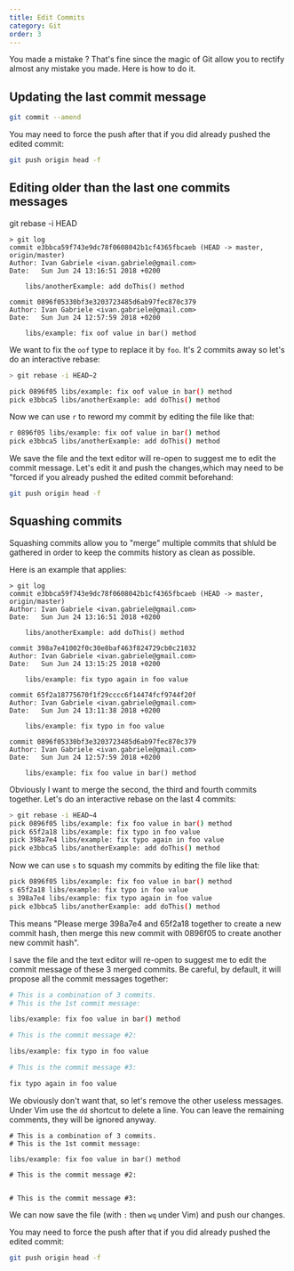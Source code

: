```yaml
---
title: Edit Commits
category: Git
order: 3
---
```


You made a mistake ? That's fine since the magic of Git allow you to rectify almost any mistake you made. Here is how to do it.

## Updating the last commit message

```bash
git commit --amend
```

You may need to force the push after that if you did already pushed the edited commit:

```bash
git push origin head -f
```

## Editing older than the last one commits messages

git rebase -i HEAD

```
> git log
commit e3bbca59f743e9dc78f0608042b1cf4365fbcaeb (HEAD -> master, origin/master)
Author: Ivan Gabriele <ivan.gabriele@gmail.com>
Date:   Sun Jun 24 13:16:51 2018 +0200

    libs/anotherExample: add doThis() method

commit 0896f05330bf3e3203723485d6ab97fec870c379
Author: Ivan Gabriele <ivan.gabriele@gmail.com>
Date:   Sun Jun 24 12:57:59 2018 +0200

    libs/example: fix oof value in bar() method
```

We want to fix the `oof` type to replace it by `foo`. It's 2 commits away so let's do an interactive rebase:

```bash
> git rebase -i HEAD~2
```

```bash
pick 0896f05 libs/example: fix oof value in bar() method
pick e3bbca5 libs/anotherExample: add doThis() method
```

Now we can use `r` to reword my commit by editing the file like that:

```bash
r 0896f05 libs/example: fix oof value in bar() method
pick e3bbca5 libs/anotherExample: add doThis() method
```

We save the file and the text editor will re-open to suggest me to edit the commit message. Let's edit it and push the changes,which may need to be "forced if you already pushed the edited commit beforehand:

```bash
git push origin head -f
```

## Squashing commits

Squashing commits allow you to "merge" multiple commits that shluld be gathered in order to keep the commits history as clean as possible.

Here is an example that applies:

```
> git log
commit e3bbca59f743e9dc78f0608042b1cf4365fbcaeb (HEAD -> master, origin/master)
Author: Ivan Gabriele <ivan.gabriele@gmail.com>
Date:   Sun Jun 24 13:16:51 2018 +0200

    libs/anotherExample: add doThis() method

commit 398a7e41002f0c30e8baf463f824729cb0c21032
Author: Ivan Gabriele <ivan.gabriele@gmail.com>
Date:   Sun Jun 24 13:15:25 2018 +0200

    libs/example: fix typo again in foo value

commit 65f2a18775670f1f29cccc6f14474fcf9744f20f
Author: Ivan Gabriele <ivan.gabriele@gmail.com>
Date:   Sun Jun 24 13:11:38 2018 +0200

    libs/example: fix typo in foo value

commit 0896f05330bf3e3203723485d6ab97fec870c379
Author: Ivan Gabriele <ivan.gabriele@gmail.com>
Date:   Sun Jun 24 12:57:59 2018 +0200

    libs/example: fix foo value in bar() method
```

Obviously I want to merge the second, the third and fourth commits together. Let's do an interactive rebase on the last 4 commits:

```bash
> git rebase -i HEAD~4
pick 0896f05 libs/example: fix foo value in bar() method
pick 65f2a18 libs/example: fix typo in foo value
pick 398a7e4 libs/example: fix typo again in foo value
pick e3bbca5 libs/anotherExample: add doThis() method
```

Now we can use `s` to squash my commits by editing the file like that:

```bash
pick 0896f05 libs/example: fix foo value in bar() method
s 65f2a18 libs/example: fix typo in foo value
s 398a7e4 libs/example: fix typo again in foo value
pick e3bbca5 libs/anotherExample: add doThis() method
```

This means "Please merge 398a7e4 and 65f2a18 together to create a new commit hash, then merge this new commit with 0896f05 to create another new commit hash".

I save the file and the text editor will re-open to suggest me to edit the commit message of these 3 merged commits. Be careful, by default, it will propose all the commit messages together:

```bash
# This is a combination of 3 commits.
# This is the 1st commit message:

libs/example: fix foo value in bar() method

# This is the commit message #2:

libs/example: fix typo in foo value

# This is the commit message #3:

fix typo again in foo value
```

We obviously don't want that, so let's remove the other useless messages. Under Vim use the `dd` shortcut to delete a line. You can leave the remaining comments, they will be ignored anyway.

```
# This is a combination of 3 commits.
# This is the 1st commit message:

libs/example: fix foo value in bar() method

# This is the commit message #2:


# This is the commit message #3:
```

We can now save the file (with `:` then `wq` under Vim) and push our changes.

You may need to force the push after that if you did already pushed the edited commit:

```bash
git push origin head -f
```
